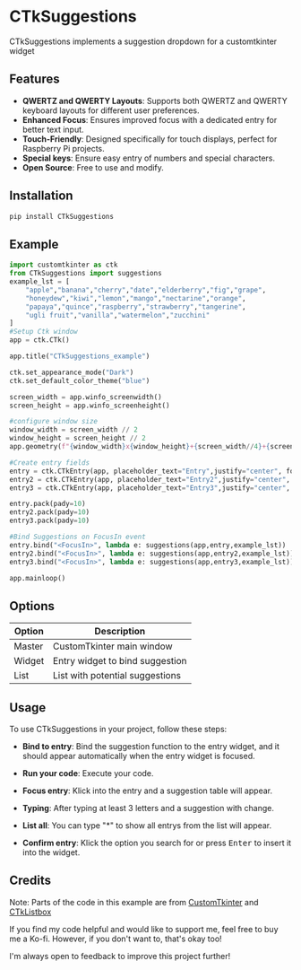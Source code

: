 # CTkSuggestions
 CTkSuggestions implements a suggestion dropdown for a customtkinter widget

## Features

- **QWERTZ and QWERTY Layouts**: Supports both QWERTZ and QWERTY keyboard layouts for different user preferences.
- **Enhanced Focus**: Ensures improved focus with a dedicated entry for better text input.
- **Touch-Friendly**: Designed specifically for touch displays, perfect for Raspberry Pi projects.
- **Special keys**: Ensure easy entry of numbers and special characters.
- **Open Source**: Free to use and modify.

## Installation
```bash
pip install CTkSuggestions
```


## Example
```python
import customtkinter as ctk
from CTkSuggestions import suggestions
example_lst = [
    "apple","banana","cherry","date","elderberry","fig","grape",
    "honeydew","kiwi","lemon","mango","nectarine","orange",
    "papaya","quince","raspberry","strawberry","tangerine",
    "ugli fruit","vanilla","watermelon","zucchini"
]
#Setup Ctk window
app = ctk.CTk()

app.title("CTkSuggestions_example")

ctk.set_appearance_mode("Dark")
ctk.set_default_color_theme("blue")

screen_width = app.winfo_screenwidth()
screen_height = app.winfo_screenheight()

#configure window size
window_width = screen_width // 2
window_height = screen_height // 2
app.geometry(f"{window_width}x{window_height}+{screen_width//4}+{screen_height//4}")

#Create entry fields
entry = ctk.CTkEntry(app, placeholder_text="Entry",justify="center", font=("Arial", 32, "bold"))
entry2 = ctk.CTkEntry(app, placeholder_text="Entry2",justify="center", font=("Arial", 32, "bold"))
entry3 = ctk.CTkEntry(app, placeholder_text="Entry3",justify="center", font=("Arial", 32, "bold"))

entry.pack(pady=10)
entry2.pack(pady=10)
entry3.pack(pady=10)

#Bind Suggestions on FocusIn event 
entry.bind("<FocusIn>", lambda e: suggestions(app,entry,example_lst))
entry2.bind("<FocusIn>", lambda e: suggestions(app,entry2,example_lst))
entry3.bind("<FocusIn>", lambda e: suggestions(app,entry3,example_lst))

app.mainloop()
```


## Options

| Option  | Description                                      |
|---------|--------------------------------------------------|
| Master  | CustomTkinter main window                        |
| Widget  | Entry widget to bind suggestion                    |
| List  | List with potential suggestions           |


## Usage

To use CTkSuggestions in your project, follow these steps:

- **Bind to entry**: Bind the suggestion function to the entry widget, and it should appear automatically when the entry widget is focused.
  
- **Run your code**: Execute your code.

- **Focus entry**: Klick into the entry and a suggestion table will appear.

- **Typing**: After typing at least 3 letters and a suggestion with change.

- **List all**: You can type "*" to show all entrys from the list will appear.
 
- **Confirm entry**: Klick the option you search for or press <kbd>Enter</kbd> to insert it into the widget.


## Credits

Note: Parts of the code in this example are from [CustomTkinter][1] and [CTkListbox][2]

If you find my code helpful and would like to support me, feel free to buy me a Ko-fi. However, if you don't want to, that's okay too!

I'm always open to feedback to improve this project further!

[1]: https://github.com/TomSchimansky/CustomTkinter
[2]: https://github.com/Akascape/CTkListbox


